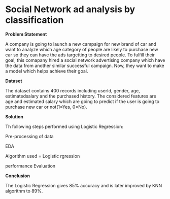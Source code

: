# Social Network ad analysis by classification

**Problem Statement**

A company is going to launch a new campaign for new brand of car and want to analyze which age category of people are likely to purchase new car so they can have the ads targetting to desired people. To fulfill their goal, this comapany hired a social network advertising company which have the data from another similar successful campaign. Now, they want to make a model which helps achieve their goal.

**Dataset**

The dataset contains 400 records including userId, gender, age, estimatedsalary and the purchased history. The considered features are age and estimated salary which are going to predict if the user is going to purchase new car or not(1=Yes, 0=No).

**Solution**

Th following steps performed using Logistic Regression:


Pre-processing of data

EDA

Algorithm used = Logistic rgression

performance Evaluation

**Conclusion**

The Logistic Regression gives 85% accuracy and is later improved by KNN algorithm to 89%.


